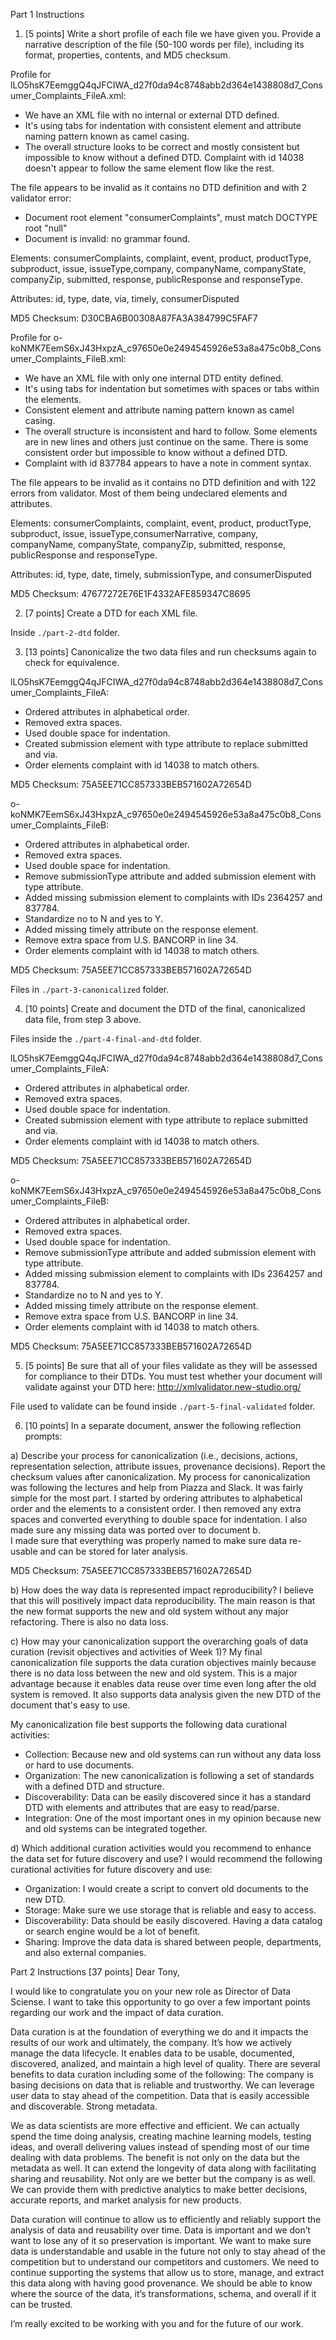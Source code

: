 Part 1 Instructions

1. [5 points] Write a short profile of each file we have given you. Provide a narrative description of the file (50-100 words per file), including its format, properties, contents, and MD5 checksum. 

Profile for lLO5hsK7EemggQ4qJFCIWA_d27f0da94c8748abb2d364e1438808d7_Consumer_Complaints_FileA.xml:
  - We have an XML file with no internal or external DTD defined. 
  - It's using tabs for indentation with consistent element and attribute naming pattern known as camel casing. 
  - The overall structure looks to be correct and mostly consistent but impossible to know without a defined DTD. Complaint with id 14038 doesn't appear to follow the same element flow like the rest. 

The file appears to be invalid as it contains no DTD definition and with 2 validator error:  

- Document root element "consumerComplaints", must match DOCTYPE root "null"
- Document is invalid: no grammar found.

Elements: consumerComplaints, complaint, event, product, productType, subproduct, issue, issueType,company, companyName, companyState, companyZip, submitted, response, publicResponse and responseType. 

Attributes: id, type, date, via, timely, consumerDisputed

MD5 Checksum: D30CBA6B00308A87FA3A384799C5FAF7


Profile for o-koNMK7EemS6xJ43HxpzA_c97650e0e2494545926e53a8a475c0b8_Consumer_Complaints_FileB.xml:
  - We have an XML file with only one internal DTD entity defined. 
  - It's using tabs for indentation but sometimes with spaces or tabs within the elements. 
  - Consistent element and attribute naming pattern known as camel casing. 
  - The overall structure is inconsistent and hard to follow. Some elements are in new lines and others just continue on the same. There is some consistent order but impossible to know without a defined DTD. 
  - Complaint with id 837784 appears to have a note in comment syntax. 

The file appears to be invalid as it contains no DTD definition and with 122 errors from validator. Most of them being undeclared elements and attributes. 

Elements: consumerComplaints, complaint, event, product, productType, subproduct, issue, issueType,consumerNarrative, company, companyName, companyState, companyZip, submitted, response, publicResponse and responseType. 

Attributes: id, type, date, timely, submissionType, and consumerDisputed

MD5 Checksum: 47677272E76E1F4332AFE859347C8695

2. [7 points] Create a DTD for each XML file. 

Inside `./part-2-dtd` folder.


3. [13 points] Canonicalize the two data files and run checksums again to check for equivalence.

lLO5hsK7EemggQ4qJFCIWA_d27f0da94c8748abb2d364e1438808d7_Consumer_Complaints_FileA:
- Ordered attributes in alphabetical order. 
- Removed extra spaces. 
- Used double space for indentation.  
- Created submission element with type attribute to replace submitted and via. 
- Order elements complaint with id 14038 to match others. 

MD5 Checksum: 75A5EE71CC857333BEB571602A72654D


o-koNMK7EemS6xJ43HxpzA_c97650e0e2494545926e53a8a475c0b8_Consumer_Complaints_FileB:
- Ordered attributes in alphabetical order. 
- Removed extra spaces. 
- Used double space for indentation.  
- Remove submissionType attribute and added submission element with type attribute.
- Added missing submission element to complaints with IDs 2364257 and 837784.
- Standardize no to N and yes to Y. 
- Added missing timely attribute on the response element.
- Remove extra space from U.S. BANCORP in line 34.
- Order elements complaint with id 14038 to match others. 

MD5 Checksum: 75A5EE71CC857333BEB571602A72654D

Files in `./part-3-canonicalized` folder.

4. [10 points] Create and document the DTD of the final, canonicalized data file, from step 3 above.

Files inside the `./part-4-final-and-dtd` folder.

lLO5hsK7EemggQ4qJFCIWA_d27f0da94c8748abb2d364e1438808d7_Consumer_Complaints_FileA:
- Ordered attributes in alphabetical order. 
- Removed extra spaces. 
- Used double space for indentation.  
- Created submission element with type attribute to replace submitted and via. 
- Order elements complaint with id 14038 to match others. 

MD5 Checksum: 75A5EE71CC857333BEB571602A72654D

o-koNMK7EemS6xJ43HxpzA_c97650e0e2494545926e53a8a475c0b8_Consumer_Complaints_FileB:
- Ordered attributes in alphabetical order. 
- Removed extra spaces. 
- Used double space for indentation.  
- Remove submissionType attribute and added submission element with type attribute.
- Added missing submission element to complaints with IDs 2364257 and 837784.
- Standardize no to N and yes to Y. 
- Added missing timely attribute on the response element.
- Remove extra space from U.S. BANCORP in line 34.
- Order elements complaint with id 14038 to match others. 

MD5 Checksum: 75A5EE71CC857333BEB571602A72654D

5. [5 points] Be sure that all of your files validate as they will be assessed for compliance to their DTDs. You must test whether your document will validate against your DTD here: http://xmlvalidator.new-studio.org/

File used to validate can be found inside `./part-5-final-validated` folder.

6. [10 points] In a separate document, answer the following reflection prompts:

a) Describe your process for canonicalization (i.e., decisions, actions, representation selection, attribute issues, provenance decisions). Report the checksum values after canonicalization.
My process for canonicalization was following the lectures and help from Piazza and Slack. It was fairly simple for the most part. 
I started by ordering attributes to alphabetical order and the elements to a consistent order. 
I then removed any extra spaces and converted everything to double space for indentation. I also made sure any missing data was ported over to document b.  
I made sure that everything was properly named to make sure data re-usable and can be stored for later analysis. 

MD5 Checksum: 75A5EE71CC857333BEB571602A72654D

b) How does the way data is represented impact reproducibility?
I believe that this will positively impact data reproducibility. The main reason is that the new format 
supports the new and old system without any major refactoring. There is also no data loss.  

c) How may your canonicalization support the overarching goals of data curation (revisit objectives and activities of Week 1)?
My final canonicalization file supports the data curation objectives mainly because there is no data
loss between the new and old system. This is a major advantage because it enables data reuse over time even long after the old system is removed. 
It also supports data analysis given the new DTD of the document that's easy to use. 

My canonicalization file best supports the following data curational activities: 
- Collection: Because new and old systems can run without any data loss or hard to use documents. 
- Organization: The new canonicalization is following a set of standards with a defined DTD and structure. 
- Discoverability: Data can be easily discovered since it has a standard DTD with elements and attributes that are easy to read/parse.
- Integration: One of the most important ones in my opinion because new and old systems can be integrated together. 

d) Which additional curation activities would you recommend to enhance the data set for future discovery and use?
I would recommend the following curational activities for future discovery and use: 
- Organization: I would create a script to convert old documents to the new DTD.
- Storage: Make sure we use storage that is reliable and easy to access. 
- Discoverability: Data should be easily discovered. Having a data catalog or search engine would be a lot of benefit. 
- Sharing: Improve the data data is shared between people, departments, and also external companies. 


Part 2 Instructions [37 points]
Dear Tony, 

I would like to congratulate you on your new role as Director of Data Sciense. I want to take this opportunity to go over a few important points regarding our work and the impact of data curation. 

Data curation is at the foundation of everything we do and it impacts the results of our work and ultimately, the company. It’s how we actively manage the data lifecycle. It enables data to be usable, documented, discovered, analized, and maintain a high level of quality. There are several benefits to data curation including some of the following: 
The company is basing decisions on data that is reliable and trustworthy. 
We can leverage user data to stay ahead of the competition. 
Data that is easily accessible and discoverable. 
Strong metadata. 

We as data scientists are more effective and efficient. We can actually spend the time doing analysis, creating machine learning models, testing ideas, and overall delivering values instead of spending most of our time dealing with data problems. The benefit is not only on the data but the metadata as well. It can extend the longevity of data along with facilitating sharing and reusability.  Not only are we better but the company is as well. We can provide them with predictive analytics to make better decisions, accurate reports, and market analysis for new products. 

Data curation will continue to allow us to efficiently and reliably support the analysis of data and reusability over time. Data is important and we don’t want to lose any of it so preservation is important. We want to make sure data is understandable and usable in the future not only to stay ahead of the competition but to understand our competitors and customers. We need to continue supporting the systems that allow us to store, manage, and extract this data along with having good provenance. We should be able to know where the source of the data, it’s transformations, schema, and overall if it can be trusted. 

I’m really excited to be working with you and for the future of our work. 

